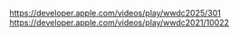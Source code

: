 https://developer.apple.com/videos/play/wwdc2025/301
https://developer.apple.com/videos/play/wwdc2021/10022
